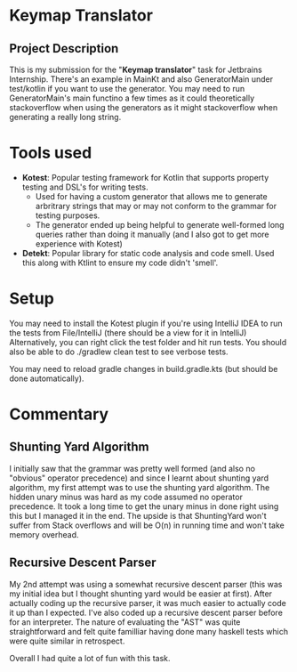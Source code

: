 # Keymap Translator

## Project Description
This is my submission for the "**Keymap translator**" task for Jetbrains Internship.
There's an example in MainKt and also GeneratorMain under test/kotlin if you want to use the generator.
You may need to run GeneratorMain's main functino a few times as it could theoretically stackoverflow when using the generators
as it might stackoverflow when generating a really long string.

# Tools used
- **Kotest**: Popular testing framework for Kotlin that supports property testing and DSL's for writing tests.
  - Used for having a custom generator that allows me to generate arbritrary strings that may or may not conform to the grammar for testing purposes.
  - The generator ended up being helpful to generate well-formed long queries rather than doing it manually (and I also got to get more experience with Kotest)
- **Detekt**: Popular library for static code analysis and code smell. Used this along with Ktlint to ensure my code didn't 'smell'.

# Setup
You may need to install the Kotest plugin if you're using IntelliJ IDEA to run the tests from File/IntelliJ (there should be a view for it in IntelliJ)
Alternatively, you can right click the test folder and hit run tests.
You should also be able to do ./gradlew clean test to see verbose tests.

You may need to reload gradle changes in build.gradle.kts (but should be done automatically).

# Commentary
## Shunting Yard Algorithm
I initially saw that the grammar was pretty well formed (and also no "obvious" operator precedence) and since I learnt about shunting yard algorithm,
my first attempt was to use the shunting yard algorithm. The hidden unary minus was hard as my code assumed no operator precedence.
It took a long time to get the unary minus in <constant-expression> done right using this but
I managed it in the end. The upside is that ShuntingYard won't suffer from Stack overflows and will be O(n) in running time and won't take memory overhead.

## Recursive Descent Parser
My 2nd attempt was using a somewhat recursive descent parser (this was my initial idea but I thought shunting yard would be easier at first). 
After actually coding up the recursive parser, it was much easier to actually code it up than I expected. I've also coded up a recursive descent parser 
before for an interpreter. The nature of evaluating the "AST" was quite straightforward and felt quite familliar having done many haskell tests which
were quite similar in retrospect.

Overall I had quite a lot of fun with this task.
